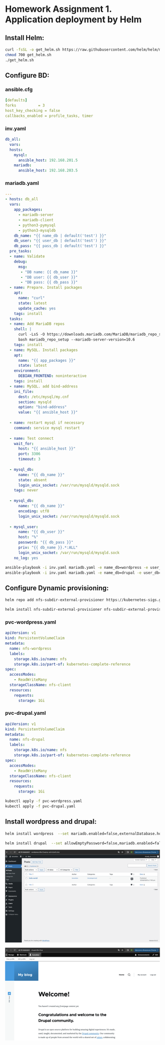 # Homework Assignment 1. Application deployment by Helm

## Install Helm:

```bash
curl -fsSL -o get_helm.sh https://raw.githubusercontent.com/helm/helm/main/scripts/get-helm-3
chmod 700 get_helm.sh
./get_helm.sh
```

## Configure BD:

### ansible.cfg
```yaml
[defaults]
forks          = 3
host_key_checking = false
callbacks_enabled = profile_tasks, timer
```

### inv.yaml
```yaml
db_all:
  vars:
  hosts:
    mysql:
      ansible_host: 192.168.201.5
    mariadb:
      ansible_host: 192.168.203.5
```

### mariadb.yaml
```yaml
---
- hosts: db_all
  vars:
    app_packages:
      - mariadb-server
      - mariadb-client
      - python3-pymysql
      - python3-mysqldb
    db_name: "{{ name_db | default('test') }}"
    db_user: "{{ user_db | default('test') }}"
    db_pass: "{{ pass_db | default('test') }}"
  pre_tasks:
  - name: Validate
    debug:
      msg:
       - "DB name: {{ db_name }}"
       - "DB user: {{ db_user }}"
       - "DB pass: {{ db_pass }}"
  - name: Prepare. Install packages
    apt:
      name: "curl"
      state: latest
      update_cache: yes
    tags: install
  tasks:
  - name: Add MariaDB repos
    shell: |
      curl -LsS -O https://downloads.mariadb.com/MariaDB/mariadb_repo_setup
      bash mariadb_repo_setup --mariadb-server-version=10.6
    tags: install
  - name: MySQL. Install packages
    apt:
      name: "{{ app_packages }}"
      state: latest
    environment:
      DEBIAN_FRONTEND: noninteractive
    tags: install
  - name: MySQL. add bind-address
    ini_file:
      dest: /etc/mysql/my.cnf
      section: mysqld
      option: "bind-address"
      value: "{{ ansible_host }}"

  - name: restart mysql if necessary
    command: service mysql restart

  - name: Test connect
    wait_for:
      host: "{{ ansible_host }}"
      port: 3306
      timeout: 3

  - mysql_db:
      name: "{{ db_name }}"
      state: absent
      login_unix_socket: /var/run/mysqld/mysqld.sock
    tags: never

  - mysql_db:
      name: "{{ db_name }}"
      encoding: utf8
      login_unix_socket: /var/run/mysqld/mysqld.sock

  - mysql_user:
      name: "{{ db_user }}"
      host: "%"
      password: "{{ db_pass }}"
      priv: "{{ db_name }}.*:ALL"
      login_unix_socket: /var/run/mysqld/mysqld.sock
    no_log: yes
```

```bash
ansible-playbook -i inv.yaml mariadb.yaml -e name_db=wordpress -e user_db=wordpress -e pass_db=wordpress -l mariadb -u root --ask-pass
ansible-playbook -i inv.yaml mariadb.yaml -e name_db=drupal -e user_db=drupal -e pass_db=drupal -l mariadb -u root --ask-pass
```

## Configure Dynamic provisioning:

```bash
helm repo add nfs-subdir-external-provisioner https://kubernetes-sigs.github.io/nfs-subdir-external-provisioner
```
```bash
helm install nfs-subdir-external-provisioner nfs-subdir-external-provisioner/nfs-subdir-external-provisioner   --create-namespace   --namespace nfs-provisioner   --set nfs.server=192.168.37.105   --set nfs.path=/mnt/IT-Academy/nfs-data/sa2-27-24/kononkov/nfs
```

### pvc-wordpress.yaml
```yaml
apiVersion: v1
kind: PersistentVolumeClaim
metadata:
  name: nfs-wordpress
  labels:
    storage.k8s.io/name: nfs
    storage.k8s.io/part-of: kubernetes-complete-reference
spec:
  accessModes:
    - ReadWriteMany
  storageClassName: nfs-client
  resources:
    requests:
      storage: 1Gi
```

### pvc-drupal.yaml
```yaml
apiVersion: v1
kind: PersistentVolumeClaim
metadata:
  name: nfs-drupal
  labels:
    storage.k8s.io/name: nfs
    storage.k8s.io/part-of: kubernetes-complete-reference
spec:
  accessModes:
    - ReadWriteMany
  storageClassName: nfs-client
  resources:
    requests:
      storage: 1Gi
```
```bash
kubectl apply -f pvc-wordpress.yaml
kubectl apply -f pvc-drupal.yaml
```

## Install wordpress and drupal:

```bash
helm install wordpress  --set mariadb.enabled=false,externalDatabase.host=192.168.203.5,externalDatabase.password=wordpress,externalDatabase.user=wordpress,externalDatabase.database=wordpress,persistence.existingClaim=nfs-wordpress,wordpressUsername=kononkov,wordpressPassword=wordpress,wordpressFirstName=dmitry,wordpressLastName=kononkov,wordpressBlogName=kononkov,ingress.enabled=true,ingress.hostname=wordpress.k8s-9.sa,ingress.ingressClassName=nginx oci://registry-1.docker.io/bitnamicharts/wordpress
```

```bash
helm install drupal  --set allowEmptyPassword=false,mariadb.enabled=false,externalDatabase.host=192.168.203.5,externalDatabase.password=drupal,externalDatabase.user=drupal,externalDatabase.database=drupal,persistence.existingClaim=nfs-drupal,drupalUsername=kononkov,drupalPassword=kononkov,ingress.enabled=true,ingress.hostname=drupal.k8s-9.sa,ingress.ingressClassName=nginx oci://registry-1.docker.io/bitnamicharts/drupal
```
![wordpress](https://github.com/ussnorma/Git.Hosting.03/blob/main/screnshots/%D0%A1%D0%BD%D0%B8%D0%BC%D0%BE%D0%BA%20%D1%8D%D0%BA%D1%80%D0%B0%D0%BD%D0%B0%202024-03-10%20%D0%B2%2011.16.09.png?raw=true)

![drupal](https://github.com/ussnorma/Git.Hosting.03/blob/main/screnshots/%D0%A1%D0%BD%D0%B8%D0%BC%D0%BE%D0%BA%20%D1%8D%D0%BA%D1%80%D0%B0%D0%BD%D0%B0%202024-03-10%20%D0%B2%2011.15.44.png?raw=true)